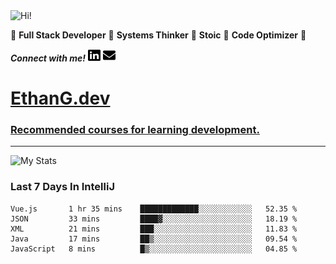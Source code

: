<img src="https://i.giphy.com/media/3PAL5bChWnak0WJ32x/giphy.webp" alt="Hi!">

:star2: **Full Stack Developer** :star2: **Systems Thinker** :star2: **Stoic** :star2: **Code Optimizer** :star2:

***Connect with me!*** <a href="https://www.linkedin.com/in/ethan-glover/"><img src="https://raw.githubusercontent.com/eglove/eglove/eeb591600b73da426bd298d229e2fd96df019488/linkedin-brands.svg" alt="LinkedIn" width="20px" height="20px"></a> <a href="mailto:hello@ethang.email"><img src="https://raw.githubusercontent.com/eglove/eglove/47aceecf4819797d993f5facc7764cb99d0ab039/envelope-solid.svg" alt="Email" width="20px" height="20px"></a>

# [EthanG.dev](https://ethang.dev/)

### [Recommended courses for learning development.](./pages/CourseList.md)

<hr>

![My Stats](https://github-readme-stats.vercel.app/api?username=eglove&show_icons=true&theme=default&count_private=true)

### Last 7 Days In IntelliJ
<!--START_SECTION:waka-->
```text
Vue.js       1 hr 35 mins    █████████████░░░░░░░░░░░░   52.35 % 
JSON         33 mins         ████▓░░░░░░░░░░░░░░░░░░░░   18.19 % 
XML          21 mins         ███░░░░░░░░░░░░░░░░░░░░░░   11.83 % 
Java         17 mins         ██▒░░░░░░░░░░░░░░░░░░░░░░   09.54 % 
JavaScript   8 mins          █▒░░░░░░░░░░░░░░░░░░░░░░░   04.85 % 
```
<!--END_SECTION:waka-->
